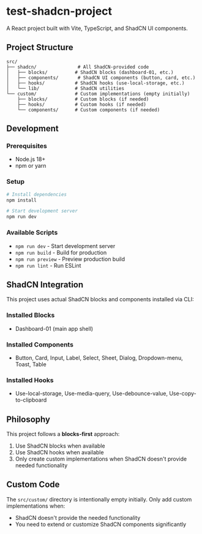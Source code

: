 # test-shadcn-project

A React project built with Vite, TypeScript, and ShadCN UI components.

## Project Structure

```
src/
├── shadcn/               # All ShadCN-provided code
│   ├── blocks/          # ShadCN blocks (dashboard-01, etc.)
│   ├── components/       # ShadCN UI components (button, card, etc.)
│   ├── hooks/           # ShadCN hooks (use-local-storage, etc.)
│   └── lib/             # ShadCN utilities
└── custom/              # Custom implementations (empty initially)
    ├── blocks/          # Custom blocks (if needed)
    ├── hooks/           # Custom hooks (if needed)
    └── components/      # Custom components (if needed)
```

## Development

### Prerequisites
- Node.js 18+
- npm or yarn

### Setup
```bash
# Install dependencies
npm install

# Start development server
npm run dev
```

### Available Scripts
- `npm run dev` - Start development server
- `npm run build` - Build for production
- `npm run preview` - Preview production build
- `npm run lint` - Run ESLint

## ShadCN Integration

This project uses actual ShadCN blocks and components installed via CLI:

### Installed Blocks
- Dashboard-01 (main app shell)

### Installed Components
- Button, Card, Input, Label, Select, Sheet, Dialog, Dropdown-menu, Toast, Table

### Installed Hooks
- Use-local-storage, Use-media-query, Use-debounce-value, Use-copy-to-clipboard

## Philosophy

This project follows a **blocks-first** approach:
1. Use ShadCN blocks when available
2. Use ShadCN hooks when available
3. Only create custom implementations when ShadCN doesn't provide needed functionality

## Custom Code

The `src/custom/` directory is intentionally empty initially. Only add custom implementations when:
- ShadCN doesn't provide the needed functionality
- You need to extend or customize ShadCN components significantly

